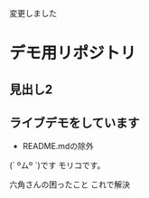
変更しました

# デモ用リポジトリ

## 見出し2


## ライブデモをしています

* README.mdの除外

(´ ºムº `)です
モリコです。

六角さんの困ったこと
これで解決
